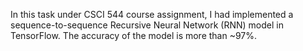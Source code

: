 In this task under CSCI 544 course assignment, I had implemented a sequence-to-sequence Recursive Neural Network (RNN) model in TensorFlow. The accuracy of the model is more than ~97%.
